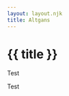 ```yaml
---
layout: layout.njk
title: Altgans
---
```

<h1 class="text-3xl">{{ title }}</h1>
<p class="bg-red-200">Test</p>
<p class="bg-red-200">Test</p>
